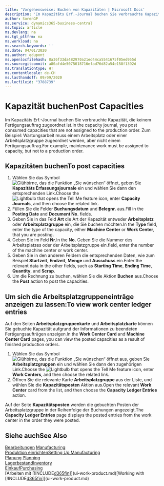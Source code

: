 ```yaml
---
title: 'Vorgehensweise: Buchen von Kapazitäten | Microsoft Docs'
description: 'Im Kapazitäts Erf.-Journal buchen Sie verbrauchte Kapazität, die keinem Fertigungsauftrag zugeordnet ist. Zum Beispiel: Wartungsarbeit muss einem Arbeitsplatz oder einer Arbeitsplatzgruppe zugeordnet werden, aber nicht einem Fertigungsauftrag.'
author: SorenGP
ms.service: dynamics365-business-central
ms.topic: article
ms.devlang: na
ms.tgt_pltfrm: na
ms.workload: na
ms.search.keywords: ''
ms.date: 04/01/2020
ms.author: edupont
ms.openlocfilehash: 8a36f33da482970a21ed44ca5541675f05ed955d
ms.sourcegitcommit: a80afd4e5075018716efad76d82a54e158f1392d
ms.translationtype: HT
ms.contentlocale: de-CH
ms.lasthandoff: 09/09/2020
ms.locfileid: "3788739"
---
```

# <a name="post-capacities"></a><span data-ttu-id="65f04-104">Kapazität buchen</span><span class="sxs-lookup"><span data-stu-id="65f04-104">Post Capacities</span></span>
<span data-ttu-id="65f04-105">Im Kapazitäts Erf.-Journal buchen Sie verbrauchte Kapazität, die keinem Fertigungsauftrag zugeordnet ist.</span><span class="sxs-lookup"><span data-stu-id="65f04-105">In the capacity journal, you post consumed capacities that are not assigned to the production order.</span></span> <span data-ttu-id="65f04-106">Zum Beispiel: Wartungsarbeit muss einem Arbeitsplatz oder einer Arbeitsplatzgruppe zugeordnet werden, aber nicht einem Fertigungsauftrag.</span><span class="sxs-lookup"><span data-stu-id="65f04-106">For example, maintenance work must be assigned to capacity, but not to a production order.</span></span>  

## <a name="to-post-capacities"></a><span data-ttu-id="65f04-107">Kapazitäten buchen</span><span class="sxs-lookup"><span data-stu-id="65f04-107">To post capacities</span></span>  
1.  <span data-ttu-id="65f04-108">Wählen Sie das Symbol ![Glühbirne, das die Funktion „Sie wünschen“ öffnet](media/ui-search/search_small.png "Tell Me-Funktion"), geben Sie **Kapazitäts Erfassungsjournale** ein und wählen Sie dann den entsprechenden Link.</span><span class="sxs-lookup"><span data-stu-id="65f04-108">Choose the ![Lightbulb that opens the Tell Me feature](media/ui-search/search_small.png "Tell me what you want to do") icon, enter **Capacity Journals**, and then choose the related link.</span></span>  
2.  <span data-ttu-id="65f04-109">Füllen Sie die Felder **Buchungsdatum** und **Belegnr.** aus.</span><span class="sxs-lookup"><span data-stu-id="65f04-109">Fill in the **Posting Date** and **Document No.** fields.</span></span>  
3.  <span data-ttu-id="65f04-110">Geben Sie in das Feld **Art** die Art der Kapazität entweder **Arbeitsplatz** oder **Arbeitsplatzgruppe** ein, die Sie buchen möchten.</span><span class="sxs-lookup"><span data-stu-id="65f04-110">In the **Type** field, enter the type of the capacity, either **Machine Center** or **Work Center**, that you are posting.</span></span>  
4.  <span data-ttu-id="65f04-111">Geben Sie im Feld **Nr.**</span><span class="sxs-lookup"><span data-stu-id="65f04-111">In the **No.**</span></span> <span data-ttu-id="65f04-112">Geben Sie die Nummer des Arbeitsplatzes oder der Arbeitsplatzgruppe ein.</span><span class="sxs-lookup"><span data-stu-id="65f04-112">field, enter the number of the machine center or work center.</span></span>  
5.  <span data-ttu-id="65f04-113">Geben Sie in den anderen Feldern die entsprechenden Daten, wie zum Beispiel **Startzeit**, **Endzeit**, **Menge** und **Ausschuss** ein.</span><span class="sxs-lookup"><span data-stu-id="65f04-113">Enter the relevant data in the other fields, such as **Starting Time**, **Ending Time**, **Quantity**, and **Scrap**.</span></span>  
6.  <span data-ttu-id="65f04-114">Um die Rechnung zu buchen, wählen Sie die Aktion **Buchen** aus.</span><span class="sxs-lookup"><span data-stu-id="65f04-114">Choose the **Post** action to post the capacities.</span></span>  

## <a name="to-view-work-center-ledger-entries"></a><span data-ttu-id="65f04-115">Um sich die Arbeitsplatzgruppeneinträge anzeigen zu lassen:</span><span class="sxs-lookup"><span data-stu-id="65f04-115">To view work center ledger entries</span></span>  
<span data-ttu-id="65f04-116">Auf den Seiten **Arbeitsplatzgruppenkarte** und **Arbeitsplatzkarte** können Sie gebuchte Kapazität aufgrund der Informationen zu beendeten Fertigungsaufträgen anzeigen.</span><span class="sxs-lookup"><span data-stu-id="65f04-116">In the **Work Center Card** and **Machine Center Card** pages, you can view the posted capacities as a result of finished production orders.</span></span>    
1.  <span data-ttu-id="65f04-117">Wählen Sie das Symbol ![Glühbirne, das die Funktion „Sie wünschen“ öffnet](media/ui-search/search_small.png "Tell Me-Funktion") aus, geben Sie **Arbeitsplatzgruppen** ein und wählen Sie dann den zugehörigen Link.</span><span class="sxs-lookup"><span data-stu-id="65f04-117">Choose the ![Lightbulb that opens the Tell Me feature](media/ui-search/search_small.png "Tell me what you want to do") icon, enter **Work Centers**, and then choose the related link.</span></span>  
2.  <span data-ttu-id="65f04-118">Öffnen Sie die relevante Karte **Arbeitsplatzgruppe** aus der Liste, und wählen Sie die **Kapazitätsposten** Aktion aus.</span><span class="sxs-lookup"><span data-stu-id="65f04-118">Open the relevant **Work Center** card from the list, and then choose the **Capacity Ledger Entries** action.</span></span>  

<span data-ttu-id="65f04-119">Auf der Seite **Kapazitätsposten** werden die gebuchten Posten der Arbeitsplatzgruppe in der Reihenfolge der Buchungen angezeigt.</span><span class="sxs-lookup"><span data-stu-id="65f04-119">The **Capacity Ledger Entries** page displays the posted entries from the work center in the order they were posted.</span></span>   

## <a name="see-also"></a><span data-ttu-id="65f04-120">Siehe auch</span><span class="sxs-lookup"><span data-stu-id="65f04-120">See Also</span></span>  
<span data-ttu-id="65f04-121">[Bearbeitungen](production-manage-manufacturing.md)  </span><span class="sxs-lookup"><span data-stu-id="65f04-121">[Manufacturing](production-manage-manufacturing.md)  </span></span>  
[<span data-ttu-id="65f04-122">Produktion einrichten</span><span class="sxs-lookup"><span data-stu-id="65f04-122">Setting Up Manufacturing</span></span>](production-configure-production-processes.md)  
<span data-ttu-id="65f04-123">[Planung](production-planning.md)    </span><span class="sxs-lookup"><span data-stu-id="65f04-123">[Planning](production-planning.md)    </span></span>  
[<span data-ttu-id="65f04-124">Lagerbestand</span><span class="sxs-lookup"><span data-stu-id="65f04-124">Inventory</span></span>](inventory-manage-inventory.md)  
[<span data-ttu-id="65f04-125">Einkauf</span><span class="sxs-lookup"><span data-stu-id="65f04-125">Purchasing</span></span>](purchasing-manage-purchasing.md)  
<span data-ttu-id="65f04-126">[Arbeiten mit [!INCLUDE[d365fin](includes/d365fin_md.md)]](ui-work-product.md)</span><span class="sxs-lookup"><span data-stu-id="65f04-126">[Working with [!INCLUDE[d365fin](includes/d365fin_md.md)]](ui-work-product.md)</span></span>
